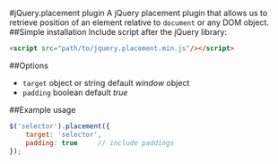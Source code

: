 #jQuery.placement plugin
A jQuery placement plugin that allows us to retrieve position of an element relative to `document` or any DOM object.
##Simple installation
Include script after the jQuery library:
```html
<script src="path/to/jquery.placement.min.js"/></script>
```
##Options

* `target` object or string
default *window* object
* `padding` boolean 
default *true* 

##Example usage
```javascript
$('selector').placement({
    target: 'selector',   
    padding: true     // include paddings  
});
```
